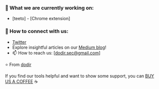### 🔭 What we are currently working on:
- [teeto] - [Chrome extension]

### 🤝 How to connect with us:
- [Twitter](https://twitter.com/DodirSec)
- Explore insightful articles on our [Medium blog](https://medium.com/@dodir.sec)!
- 📫 How to reach us: [dodir.sec@gmail.com]

⭐️ From [dodir](https://github.com/dodir-sec)
  
If you find our tools helpful and want to show some support, you can [BUY US A COFFEE](https://www.buymeacoffee.com/dodirsec) ☕
